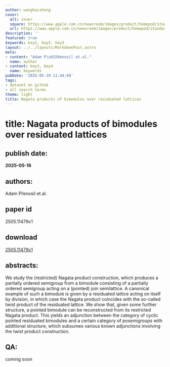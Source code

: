 ```yaml
---
author: wanghaisheng
cover:
  alt: cover
  square: https://www.apple.com.cn/newsroom/images/product/homepod/standard/Apple-HomePod-hero-230118_big.jpg.large_2x.jpg
  url: https://www.apple.com.cn/newsroom/images/product/homepod/standard/Apple-HomePod-hero-230118_big.jpg.large_2x.jpg
description: ''
featured: true
keywords: key1, key2, key3
layout: ../../layouts/MarkdownPost.astro
meta:
- content: "Adam P\u0159enosil et.al."
  name: author
- content: key3, key4
  name: keywords
pubDate: '2025-05-19 11:44:49'
tags:
- dataset on github
- all search terms
theme: light
title: Nagata products of bimodules over residuated lattices
---
```


# title: Nagata products of bimodules over residuated lattices 
## publish date: 
**2025-05-16** 
## authors: 
  Adam Přenosil et.al. 
## paper id
2505.11479v1
## download
[2505.11479v1](http://arxiv.org/abs/2505.11479v1)
## abstracts:
We study the (restricted) Nagata product construction, which produces a partially ordered semigroup from a bimodule consisting of a partially ordered semigroup acting on a (pointed) join semilattice. A canonical example of such a bimodule is given by a residuated lattice acting on itself by division, in which case the Nagata product coincides with the so-called twist product of the residuated lattice. We show that, given some further structure, a pointed bimodule can be reconstructed from its restricted Nagata product. This yields an adjunction between the category of cyclic pointed residuated bimodules and a certain category of posemigroups with additional structure, which subsumes various known adjunctions involving the twist product construction.
## QA:
coming soon
